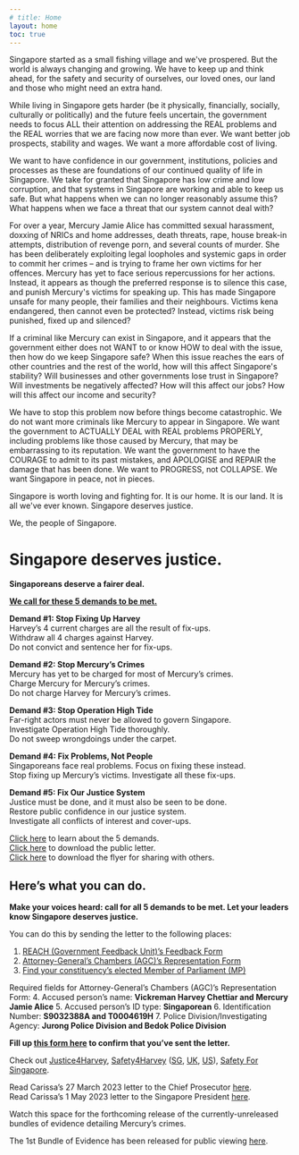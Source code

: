 ```yaml
---
# title: Home
layout: home
toc: true
---
```


Singapore started as a small fishing village and we've prospered. But the world is always changing and growing. We have to keep up and think ahead, for the safety and security of ourselves, our loved ones, our land and those who might need an extra hand.

While living in Singapore gets harder (be it physically, financially, socially, culturally or politically) and the future feels uncertain, the government needs to focus ALL their attention on addressing the REAL problems and the REAL worries that we are facing now more than ever. We want better job prospects, stability and wages. We want a more affordable cost of living.

We want to have confidence in our government, institutions, policies and processes as these are foundations of our continued quality of life in Singapore. We take for granted that Singapore has low crime and low corruption, and that systems in Singapore are working and able to keep us safe. But what happens when we can no longer reasonably assume this? What happens when we face a threat that our system cannot deal with?

For over a year, Mercury Jamie Alice has committed sexual harassment, doxxing of NRICs and home addresses, death threats, rape, house break-in attempts, distribution of revenge porn, and several counts of murder. She has been deliberately exploiting legal loopholes and systemic gaps in order to commit her crimes – and is trying to frame her own victims for her offences. Mercury has yet to face serious repercussions for her actions. Instead, it appears as though the preferred response is to silence this case, and punish Mercury's victims for speaking up. This has made Singapore unsafe for many people, their families and their neighbours. Victims kena endangered, then cannot even be protected? Instead, victims risk being punished, fixed up and silenced?

If a criminal like Mercury can exist in Singapore, and it appears that the government either does not WANT to or know HOW to deal with the issue, then how do we keep Singapore safe? When this issue reaches the ears of other countries and the rest of the world, how will this affect Singapore's stability? Will businesses and other governments lose trust in Singapore? Will investments be negatively affected? How will this affect our jobs? How will this affect our income and security?

We have to stop this problem now before things become catastrophic. We do not want more criminals like Mercury to appear in Singapore. We want the government to ACTUALLY DEAL with REAL problems PROPERLY, including problems like those caused by Mercury, that may be embarrassing to its reputation. We want the government to have the COURAGE to admit to its past mistakes, and APOLOGISE and REPAIR the damage that has been done. We want to PROGRESS, not COLLAPSE. We want Singapore in peace, not in pieces.

Singapore is worth loving and fighting for. It is our home. It is our land. It is all we've ever known. Singapore deserves justice.

We, the people of Singapore.

# Singapore deserves justice.
**Singaporeans deserve a fairer deal.**

<span class="red">[**We call for these 5 demands to be met.**](/demands)</span>

**Demand #1: <span class="red">Stop Fixing Up Harvey</span>**\
Harvey’s 4 current charges are all the result of fix-ups.\
Withdraw all 4 charges against Harvey.\
Do not convict and sentence her for fix-ups.

**Demand #2: <span class="red">Stop Mercury’s Crimes</span>**\
Mercury has yet to be charged for most of Mercury’s crimes.\
Charge Mercury for Mercury’s crimes.\
Do not charge Harvey for Mercury’s crimes.

**Demand #3: <span class="red">Stop Operation High Tide</span>**\
Far-right actors must never be allowed to govern Singapore.\
Investigate Operation High Tide thoroughly.\
Do not sweep wrongdoings under the carpet.

**Demand #4: <span class="red">Fix Problems, Not People</span>**\
Singaporeans face real problems. Focus on fixing these instead.\
Stop fixing up Mercury’s victims. Investigate all these fix-ups.

**Demand #5: <span class="red">Fix Our Justice System</span>**\
Justice must be done, and it must also be seen to be done.\
Restore public confidence in our justice system.\
Investigate all conflicts of interest and cover-ups.

[Click here](/demands) to learn about the 5 demands.\
[Click here](/letter) to download the public letter.\
[Click here](/flyer) to download the flyer for sharing with others.

## <span class="red">Here’s what you can do.</span>
**Make your voices heard: call for all 5 demands to be met.
Let your leaders know Singapore deserves justice.**

You can do this by sending the letter to the following places:
1. [REACH (Government Feedback Unit)’s Feedback Form](https://form.gov.sg/5cc17daef99a6d00102b5c54)
2. [Attorney-General’s Chambers (AGC)’s Representation Form](https://form.gov.sg/5b95eada6fb8e5000f1e07b5)
3. [Find your constituency’s elected Member of Parliament (MP)](https://www.parliament.gov.sg/mps/find-mps-in-my-constituency)

Required fields for Attorney-General’s Chambers (AGC)’s Representation Form:
4. Accused person’s name: **Vickreman Harvey Chettiar and Mercury Jamie Alice**
5. Accused person’s ID type: **Singaporean**
6. Identification Number: **S9032388A and T0004619H**
7. Police Division/Investigating Agency: **Jurong Police Division and Bedok Police Division**

**Fill up [this form here](/action) to confirm that you’ve sent the letter.**

Check out [Justice4Harvey](https://instagram.com/justice4harvey), [Safety4Harvey](https://instagram.com/safety4harvey) ([SG](https://instagram.com/safety4harvey), [UK](https://instagram.com/safety4harveyuk), [US](https://instagram.com/safety4harveyus)), [Safety For Singapore](https://safetyforsingapore.com/).

Read Carissa’s 27 March 2023 letter to the Chief Prosecutor [here](https://ipfs.io/ipfs/QmY1Y3mjTKnjKi3G1DaL2Ge1sfjxcKXxVYzNPmXoPeiMaS).\
Read Carissa’s 1 May 2023 letter to the Singapore President [here](https://ipfs.io/ipfs/QmRLtnEtCHK8tUtVHw5hKiH5KNru3Ypg4f8JPJyo5Gi2Gv).

Watch this space for the forthcoming release of the currently-unreleased bundles of evidence detailing Mercury’s crimes.

The 1st Bundle of Evidence has been released for public viewing [here](/1stbundle).
